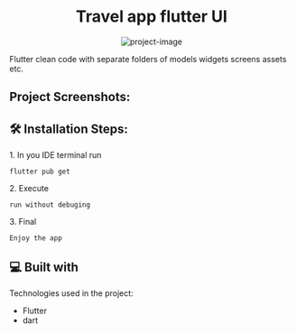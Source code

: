 <h1 align="center" id="title">Travel app flutter UI</h1>

<p align="center"><img src="https://socialify.git.ci/osmughal01/travel-app-flutter/image?description=1&amp;descriptionEditable=Travelling%20app%20flutter%20Beautiful%20UI.&amp;forks=1&amp;issues=1&amp;language=1&amp;name=1&amp;owner=1&amp;pattern=Charlie%20Brown&amp;pulls=1&amp;stargazers=1&amp;theme=Light" alt="project-image"></p>

<p id="description">Flutter clean code with separate folders of models widgets screens assets etc.</p>

<h2>Project Screenshots:</h2>


<h2>🛠️ Installation Steps:</h2>

<p>1. In you IDE terminal run</p>

```
flutter pub get
```

<p>2. Execute</p>

```
run without debuging
```

<p>3. Final</p>

```
Enjoy the app
```

  
  
<h2>💻 Built with</h2>

Technologies used in the project:

*   Flutter
*   dart

